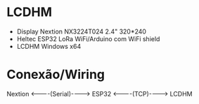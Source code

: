 # LCDHM
- Display Nextion NX3224T024 2.4" 320*240
- Heltec ESP32 LoRa WiFi/Arduino com WiFi shield
- LCDHM Windows x64

# Conexão/Wiring

Nextion <----(Serial)----> ESP32 <----(TCP)----> LCDHM
